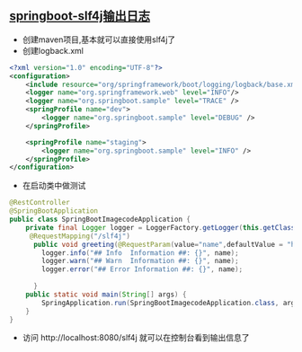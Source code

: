 [springboot-slf4j输出日志](https://blog.csdn.net/liumiaocn/article/details/53523546)
----------------------
* 创建maven项目,基本就可以直接使用slf4j了
* 创建logback.xml
```xml
<?xml version="1.0" encoding="UTF-8"?>
<configuration>
    <include resource="org/springframework/boot/logging/logback/base.xml" />
    <logger name="org.springframework.web" level="INFO"/>
    <logger name="org.springboot.sample" level="TRACE" />
    <springProfile name="dev">
        <logger name="org.springboot.sample" level="DEBUG" />
    </springProfile>

    <springProfile name="staging">
        <logger name="org.springboot.sample" level="INFO" />
    </springProfile>
</configuration>
```
* 在启动类中做测试
```java
@RestController
@SpringBootApplication
public class SpringBootImagecodeApplication {
	private final Logger logger = LoggerFactory.getLogger(this.getClass());
	 @RequestMapping("/slf4j")
	  public void greeting(@RequestParam(value="name",defaultValue = "henry") String name){
	    logger.info("## Info  Information ##: {}", name);
	    logger.warn("## Warn  Information ##: {}", name);
	    logger.error("## Error Information ##: {}", name);
	   
	  }
	public static void main(String[] args) {
		SpringApplication.run(SpringBootImagecodeApplication.class, args);
	}
}
```
* 访问  http://localhost:8080/slf4j  就可以在控制台看到输出信息了

